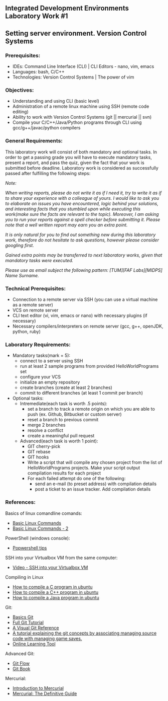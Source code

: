 ## Integrated Development Environments Laboratory Work #1

## Setting server environment. Version Control Systems

### Prerequisites:
  - IDEs: Command Line Interface (CLI) | CLI Editors - nano, vim, emacs
  - Languages: bash, C/C++
  - Technologies: Version Control Systems | The power of vim 

### Objectives:
  - Understanding and using CLI (basic level)
  - Administration of a remote linux machine using SSH (remote code editing)
  - Ability to work with Version Control Systems (git || mercurial || svn)
  - Compile your C/C++/Java/Python programs through CLI using gcc/g++/javac/python compilers

### General Requirements:
  
  This laboratory work will consist of both mandatory and optional tasks.
  In order to get a passing grade you will have to execute mandatory tasks, present a report, and pass the quiz, given the fact that your work is submitted before deadline.
  Laboratory work is considered as successfully passed after fulfilling the following steps:

  _Note:_

  _When writing reports, please do not write it as if I need it, try to write it as if to share your experience with a colleague of yours. I would like to ask you to elaborate on issues you have encountered, logic behind your solutions, and interesting facts that you stumbled upon while executing this work(make sure the facts are relevant to the topic). Moreover, I am asking you to run your reports against a spell checker before submitting it. Please note that a well written report may earn you an extra point._

  _It is only natural for you to find out something new during this laboratory work, therefore do not hesitate to ask questions, however please consider googling first._

  _Gained extra points may be transferred to next laboratory works, given that mandatory tasks were executed._

  _Please use as email subject the following pattern: [TUM][FAF Labs][MIDPS] Name Surname._

### Technical Prerequisites:
  - Connection to a remote server via SSH (you can use a virtual machine as a remote server)
  - VCS on remote server
  - CLI text editor (vi, vim, emacs or nano) with necessary plugins (if necessary)
  - Necessary compilers/interpreters on remote server (gcc, g++, openJDK, python, ruby)

### Laboratory Requirements:
  - Mandatory tasks(mark = 5):
    - connect to a server using SSH
    - run at least 2 sample programs from provided HelloWorldPrograms set
    - configure your VCS
    - initialize an empty repository
    - create branches (create at least 2 branches)
    - commit to different branches (at least 1 commit per branch)
  - Optional tasks:
      - Intremediate(each task is worth .5 points):
        - set a branch to track a remote origin on which you are able to push (ex. Github, Bitbucket or custom server)
        - reset a branch to previous commit
        - merge 2 branches
        - resolve a conflict
        - create a meaningful pull request
    - Advanced(each task is worth 1 point):
      - GIT cherry-pick
      - GIT rebase
      - GIT hooks
      - Write a script that will compile any chosen project from the list of HelloWorldPrograms projects. Make your script output compilation results for each project
      - For each failed attempt do one of the following:
        - send an e-mail (to preset address) with compilation details
        - post a ticket to an issue tracker. Add compilation details
      
### References:

Basics of linux comandline comands:
  - [Basic Linux Commands](http://www.debianhelp.co.uk/commands.htm)
  - [Basic Linux Commands - 2](http://www.comptechdoc.org/os/linux/usersguide/linux_ugbasics.html)

PowerShell (windows console):
  - [Popwershell tips](http://powershell.com/cs/blogs/tips/)

SSH into your Virtualbox VM from the same computer:
  - [Video - SSH into your Virtualbox VM](http://www.youtube.com/watch?v=5BsShkcweIs)

Compiling in Linux
  - [How to compile a C program in ubuntu](http://stackoverflow.com/questions/4635794/how-to-run-a-c-program-on-ubuntu)
  - [How to compile a C++ program in ubuntu](http://askubuntu.com/questions/61408/what-is-a-command-to-compile-and-run-c-programs)
  - [How to compile a Java program in ubuntu](http://askubuntu.com/questions/145748/how-to-compile-a-java-file)

Git:
  - [Basics Git](http://www.manniwood.com/starting_a_project_with_git.html)
  - [Full Git Tutorial](http://www.vogella.com/articles/Git/article.html)
  - [A Visual Git Reference](http://marklodato.github.com/visual-git-guide/index-en.html)
  - [A tutorial explaining the git concepts by associating managing source code with managing game saves.](http://www-cs-students.stanford.edu/~blynn/gitmagic/)
  - [Online Learning Tool](http://pcottle.github.com/learnGitBranching/)

Advanced Git:
  - [Git Flow](http://nvie.com/posts/a-successful-git-branching-model/)
  - [Git Book](http://git-scm.com/book)

Mercurial:
  - [Introduction to Mercurial](http://hginit.com/)
  - [Mercurial: The Definitive Guide](http://hgbook.red-bean.com/)

